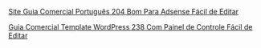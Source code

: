 <a href="https://www.bceleva.com.br/produto/criar-guia-comercial-wordpress-204/"> Site Guia Comercial Português 204 Bom Para Adsense Fácil de Editar </a>

<a href="https://www.bceleva.com.br/produto/template-guia-comercial-wordpress-super-eleva-238/"> Guia Comercial Template WordPress 238 Com Painel de Controle Fácil de Editar </a>

